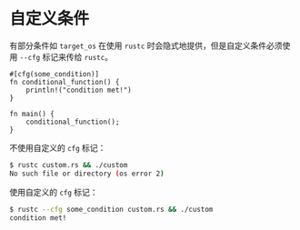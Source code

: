 # 自定义条件

有部分条件如 `target_os` 在使用 `rustc` 时会隐式地提供，但是自定义条件必须使用 `--cfg` 标记来传给 `rustc`。

```rust,editable,ignore,mdbook-runnable
#[cfg(some_condition)]
fn conditional_function() {
    println!("condition met!")
}

fn main() {
    conditional_function();
}
```

不使用自定义的 `cfg` 标记：

```bash
$ rustc custom.rs && ./custom
No such file or directory (os error 2)
```

使用自定义的 `cfg` 标记：

```bash
$ rustc --cfg some_condition custom.rs && ./custom
condition met!
```
